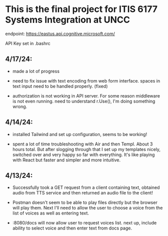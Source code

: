 # This is the final project for ITIS 6177 Systems Integration at UNCC

endpoint:
https://eastus.api.cognitive.microsoft.com/

API Key set in .bashrc
## 4/17/24:

- made a lot of progress

- need to fix issue with text encoding from web form interface. spaces in text input need to be handled properly. (fixed)

- authorization is not working in API server.  For some reason middleware is not even running.  need to understand r.Use(), I'm doing something wrong.

## 4/14/24:

- installed Tailwind and set up configuration, seems to be working!

- spent a lot of time troubleshooting with Air and then Templ. About 3 hours total. But after slogging through that I set up my templates nicely, switched over and very happy so far with everything.  It's like playing with React but faster and simpler and more intuitive.

## 4/13/24:
- Successfully took a GET request from a client containing text, obtained audio from TTS service and then returned an audio file to the client!

- Postman doesn't seem to be able to play files directly but the browser will play them. Next I'll need to allow the user to choose a voice from the list of voices as well as entering text.

- :8080/docs will now allow user to request voices list. next up, include ability to select voice and then enter text from docs page. 

